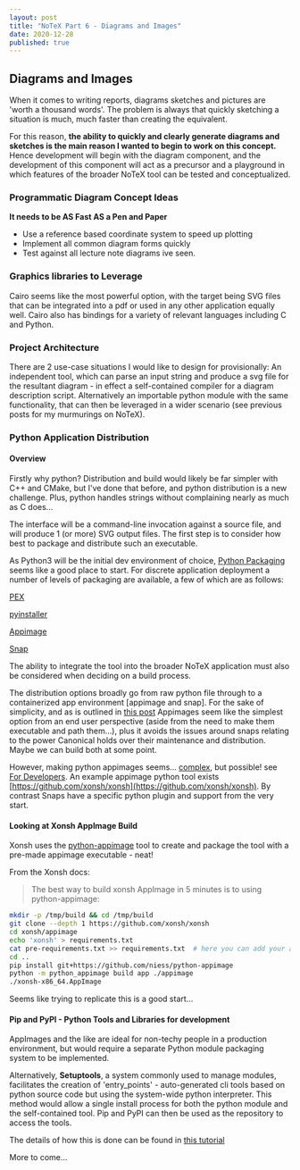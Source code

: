 ```yaml
---
layout: post
title: "NoTeX Part 6 - Diagrams and Images"
date: 2020-12-28
published: true
---
```


## Diagrams and Images

When it comes to writing reports, diagrams sketches and pictures are 'worth a thousand words'. The problem is always that quickly sketching a situation is much, much faster than creating the equivalent.

For this reason, **the ability to quickly and clearly generate diagrams and sketches is the main reason I wanted to begin to work on this concept.** Hence development will begin with the diagram component, and the development of this component will act as a precursor and a playground in which features of the broader NoTeX tool can be tested and conceptualized.

### Programmatic Diagram Concept Ideas

**It needs to be AS Fast AS a Pen and Paper**

- Use a reference based coordinate system to speed up plotting
- Implement all common diagram forms quickly
- Test against all lecture note diagrams ive seen.

### Graphics libraries to Leverage

Cairo seems like the most powerful option, with the target being SVG files that can be integrated into a pdf or used in any other application equally well. Cairo also has bindings for a variety of relevant languages including C and Python.

### Project Architecture

There are 2 use-case situations I would like to design for provisionally: An independent tool, which can parse an input string and produce a svg file for the resultant diagram - in effect a self-contained compiler for a diagram description script. Alternatively an importable python module with the same functionality, that can then be leveraged in a wider scenario (see previous posts for my murmurings on NoTeX).

### Python Application Distribution

#### Overview

Firstly why python? Distribution and build would likely be far simpler with C++ and CMake, but I've done that before, and python distribution is a new challenge. Plus, python handles strings without complaining nearly as much as C does...

The interface will be a command-line invocation against a source file, and will produce 1 (or more) SVG output files. The first step is to consider how best to package and distribute such an executable.

As Python3 will be the initial dev environment of choice, [Python Packaging](https://packaging.python.org/overview/) seems like a good place to start. For discrete application deployment a number of levels of packaging are available, a few of which are as follows:

[PEX](https://pex.readthedocs.io/en/latest/buildingpex.html)

[pyinstaller](http://www.pyinstaller.org/)

[Appimage](https://docs.appimage.org/index.html)

[Snap](https://snapcraft.io/docs)

The ability to integrate the tool into the broader NoTeX application must also be considered when deciding on a build process.

The distribution options broadly go from raw python file through to a containerized app environment [appimage and snap]. For the sake of simplicity, and as is outlined in [this post](https://discourse.appimage.org/t/how-to-create-an-appimage-from-start-to-finish-from-a-python-project/1375) Appimages seem like the simplest option from an end user perspective (aside from the need to make them executable and path them...), plus it avoids the issues around snaps relating to the power Canonical holds over their maintenance and distribution. Maybe we can build both at some point.

However, making python appimages seems... [complex](https://github.com/AppImage/AppImageKit/wiki/Bundling-Python-apps), but possible! see [For Developers](https://github.com/niess/python-appimage#for-applications-developers). An example appimage python tool exists [https://github.com/xonsh/xonsh](https://github.com/xonsh/xonsh). By contrast Snaps have a specific python plugin and support from the very start.

#### Looking at Xonsh AppImage Build

Xonsh uses the [python-appimage](https://github.com/niess/python-appimage#for-applications-developers) tool to create and package the tool with a pre-made appimage executable - neat!

From the Xonsh docs:

> The best way to build xonsh AppImage in 5 minutes is to using python-appimage:

```bash
mkdir -p /tmp/build && cd /tmp/build
git clone --depth 1 https://github.com/xonsh/xonsh
cd xonsh/appimage
echo 'xonsh' > requirements.txt
cat pre-requirements.txt >> requirements.txt  # here you can add your additional PyPi packages to pack them into AppImage
cd ..
pip install git+https://github.com/niess/python-appimage
python -m python_appimage build app ./appimage
./xonsh-x86_64.AppImage
```

Seems like trying to replicate this is a good start...

#### Pip and PyPI - Python Tools and Libraries for development

AppImages and the like are ideal for non-techy people in a production environment, but would require a separate Python module packaging system to be implemented.

Alternatively, **Setuptools**, a system commonly used to manage modules, facilitates the creation of 'entry_points' - auto-generated cli tools based on python source code but using the system-wide python interpreter. This method would allow a single install process for both the python module and the self-contained tool. Pip and PyPI can then be used as the repository to access the tools.

The details of how this is done can be found in [this tutorial](https://packaging.python.org/tutorials/packaging-projects/)

More to come...